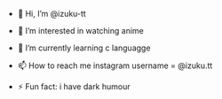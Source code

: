 - 👋 Hi, I’m @izuku-tt
- 👀 I’m interested in watching anime
- 🌱 I’m currently learning c languagge

- 📫 How to reach me instagram username = @izuku.tt

- ⚡ Fun fact: i have dark humour 
<!---
izuku-tt/izuku-tt is a ✨ special ✨ repository because its `README.md` (this file) appears on your GitHub profile.
You can click the Preview link to take a look at your changes.
--->
